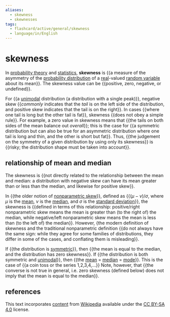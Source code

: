 ```yaml
---
aliases:
  - skewness
  - skewnesses
tags:
  - flashcard/active/general/skewness
  - language/in/English
---
```


# skewness

In [probability theory](probability%20theory.md) and [statistics](statistics.md), __skewness__ is {{a measure of the asymmetry of the [probability distribution](probability%20distribution.md) of a [real](real%20number.md)-valued [random variable](random%20variable.md) about its mean}}. The skewness value can be {{positive, zero, negative, or undefined}}. <!--SR:!2024-09-19,15,290!2024-09-21,17,290-->

For {{a [unimodal](unimodality.md) distribution (a distribution with a single peak)}}, negative skew {{_commonly_ indicates that the _tail_ is on the left side of the distribution, and positive skew indicates that the tail is on the right}}. In cases {{where one tail is long but the other tail is fat}}, skewness {{does not obey a simple rule}}. For example, a zero value in skewness means that {{the tails on both sides of the mean balance out _overall_}}; this is the case for {{a symmetric distribution but can also be true for an asymmetric distribution where one tail is long and thin, and the other is short but fat}}. Thus, {{the judgement on the symmetry of a given distribution by using only its skewness}} is {{risky; the distribution shape must be taken into account}}. <!--SR:!2024-11-09,53,310!2024-11-01,44,290!2024-09-19,15,290!2024-10-25,40,290!2024-11-13,56,310!2024-09-19,15,290!2024-11-10,53,310!2024-10-24,37,290-->

## relationship of mean and median

The skewness is {{not directly related to the relationship between the mean and median: a distribution with negative skew can have its mean greater than or less than the median, and likewise for positive skew}}. <!--SR:!2024-09-20,16,290-->

In {{the older notion of [nonparametric skew](nonparametric%20skew.md)}}, defined as {{$(\mu -\nu )/\sigma ,$ where $\mu$ is the [mean](mean.md), $\nu$ is the [median](median.md), and $\sigma$ is the [standard deviation](standard%20deviation.md)}}, the skewness is {{defined in terms of this relationship: positive/right nonparametric skew means the mean is greater than (to the right of) the median, while negative/left nonparametric skew means the mean is less than (to the left of) the median}}. However, {the modern definition of skewness and the traditional nonparametric definition {{do not always have the same sign: while they agree for some families of distributions, they differ in some of the cases, and conflating them is misleading}}. <!--SR:!2024-09-21,17,290!2024-09-20,16,290!2024-10-03,23,270!2024-11-11,55,310-->

If {{the distribution is [symmetric](symmetric%20probability%20distribution.md)}}, then {{the mean is equal to the median, and the distribution has zero skewness}}. If {{the distribution is both symmetric and [unimodal](unimodality.md#unimodal%20probability%20distribution)}}, then {{the [mean](mean.md) = [median](median.md) = [mode](mode%20(statistics).md)}}. This is the case of {{a coin toss or the series 1,2,3,4,...}} Note, however, that {{the converse is not true in general, i.e. zero skewness (defined below) does not imply that the mean is equal to the median}}. <!--SR:!2024-09-19,15,290!2024-09-21,17,290!2024-11-10,54,310!2024-09-21,17,290!2024-09-20,16,290!2024-11-09,52,310-->

## references

This text incorporates [content](https://en.wikipedia.org/wiki/skewness) from [Wikipedia](Wikipedia.md) available under the [CC BY-SA 4.0](https://creativecommons.org/licenses/by-sa/4.0/) license.
